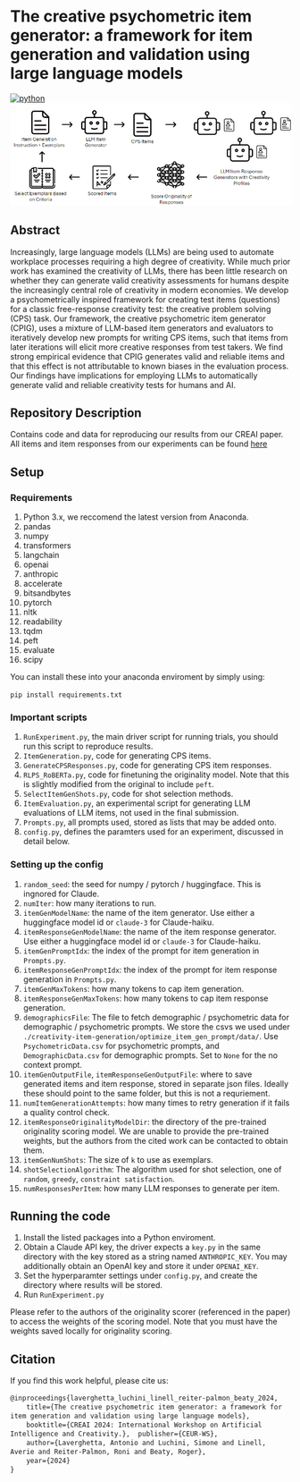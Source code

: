 # The creative psychometric item generator: a framework for item generation and validation using large language models
[![python](https://img.shields.io/badge/Python-3.11-3776AB.svg?style=flat&logo=python&logoColor=white)](https://www.python.org)
![Schematic of approach](/CPIG.PNG)
## Abstract
Increasingly, large language models (LLMs) are being used to automate workplace processes requiring a high degree of creativity. While much prior work has examined the creativity of LLMs, there has been little research on whether they can generate valid creativity assessments for humans despite the increasingly central role of creativity in modern economies. We develop a psychometrically inspired framework for creating test items (questions) for a classic free-response creativity test: the creative problem solving (CPS) task. Our framework, the creative psychometric item generator (CPIG), uses a mixture of LLM-based item generators and evaluators to iteratively develop new prompts for writing CPS items, such that items from later iterations will elicit more creative responses from test takers. We find strong empirical evidence that CPIG generates valid and reliable items and that this effect is not attributable to known biases in the evaluation process. Our findings have implications for employing LLMs to automatically generate valid and reliable creativity tests for humans and AI.

## Repository Description
Contains code and data for reproducing our results from our CREAI paper.
All items and item responses from our experiments can be found [here](https://drive.google.com/drive/folders/14Akdt-FLQJIzL2ytDucKw18TMo-r3hbu?usp=sharing)
## Setup
### Requirements
1. Python 3.x, we reccomend the latest version from Anaconda.
2. pandas
3. numpy
4. transformers
5. langchain
6. openai
7. anthropic
8. accelerate
9. bitsandbytes
10. pytorch
11. nltk
12. readability
13. tqdm
14. peft
15. evaluate
16. scipy

You can install these into your anaconda enviroment by simply using:

```pip install requirements.txt```
### Important scripts
1. `RunExperiment.py`, the main driver script for running trials, you should run this script to reproduce results.
2. `ItemGeneration.py`, code for generating CPS items.
3. `GenerateCPSResponses.py`, code for generating CPS item responses.
4. `RLPS_RoBERTa.py`, code for finetuning the originality model. Note that this is slightly modified from the original to include `peft`.
5. `SelectItemGenShots.py`, code for shot selection methods.
6. `ItemEvaluation.py`, an experimental script for generating LLM evaluations of LLM items, not used in the final submission.
7. `Prompts.py`, all prompts used, stored as lists that may be added onto.
8. `config.py`, defines the paramters used for an experiment, discussed in detail below.
### Setting up the config
1. `random_seed`: the seed for numpy / pytorch / huggingface. This is ingnored for Claude.
2. `numIter`: how many iterations to run.
3. `itemGenModelName`: the name of the item generator. Use either a huggingface model id or `claude-3` for Claude-haiku.
4. `itemResponseGenModelName`: the name of the item response generator. Use either a huggingface model id or `claude-3` for Claude-haiku.
5. `itemGenPromptIdx`: the index of the prompt for item generation in `Prompts.py`.
6. `itemResponseGenPromptIdx`: the index of the prompt for item response generation in `Prompts.py`.
7. `itemGenMaxTokens`: how many tokens to cap item generation.
8. `itemResponseGenMaxTokens`: how many tokens to cap item response generation.
9. `demographicsFile`: The file to fetch demographic / psychometric data for demographic / psychometric prompts. We store the csvs we used under `./creativity-item-generation/optimize_item_gen_prompt/data/`. Use `PsychometricData.csv` for psychometric prompts, and `DemographicData.csv` for demographic prompts. Set to `None` for the no context prompt.
10. `itemGenOutputFile`, `itemResponseGenOutputFile`: where to save generated items and item response, stored in separate json files. Ideally these should point to the same folder, but this is not a requriement.
11. `numItemGenerationAttempts`: how many times to retry generation if it fails a quality control check.
12. `itemResponseOriginalityModelDir`: the directory of the pre-trained originality scoring model. We are unable to provide the pre-trained weights, but the authors from the cited work can be contacted to obtain them.
13. `itemGenNumShots`: The size of `k` to use as exemplars.
14. `shotSelectionAlgorithm`: The algorithm used for shot selection, one of `random`, `greedy`, `constraint satisfaction`.
15. `numResponsesPerItem`: how many LLM responses to generate per item.

## Running the code
1. Install the listed packages into a Python enviroment.
2. Obtain a Claude API key, the driver expects a `key.py` in the same directory with the key stored as a string named `ANTHROPIC_KEY`. You may additionally obtain an OpenAI key and store it under `OPENAI_KEY`.
3. Set the hyperparamter settings under `config.py`, and create the directory where results will be stored.
4. Run `RunExperiment.py`

Please refer to the authors of the originality scorer (referenced in the paper) to access the weights of the scoring model. Note that you must have the weights saved locally for originality scoring.

## Citation
If you find this work helpful, please cite us:
```
@inproceedings{laverghetta_luchini_linell_reiter-palmon_beaty_2024,  
    title={The creative psychometric item generator: a framework for item generation and validation using large language models},  
    booktitle={CREAI 2024: International Workshop on Artificial Intelligence and Creativity.},  publisher={CEUR-WS},  
    author={Laverghetta, Antonio and Luchini, Simone and Linell, Averie and Reiter-Palmon, Roni and Beaty, Roger},  
    year={2024}
}
```
